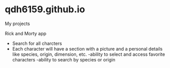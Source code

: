 # qdh6159.github.io
My projects

Rick and Morty app
  - Search for all charcters
  - Each character will have a section with a picture and a personal details like species, origin, dimension, etc.
  -ability to select and access favorite characters
  -ability to search by species or origin

